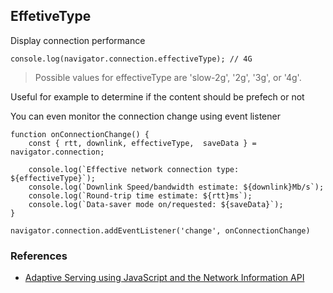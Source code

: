 ## EffetiveType

Display connection performance

```
console.log(navigator.connection.effectiveType); // 4G
```

> Possible values for effectiveType are 'slow-2g', '2g', '3g', or '4g'. 

Useful for example to determine if the content should be prefech or not

You can even monitor the connection change using event listener

```
function onConnectionChange() {
    const { rtt, downlink, effectiveType,  saveData } = navigator.connection;

    console.log(`Effective network connection type: ${effectiveType}`);
    console.log(`Downlink Speed/bandwidth estimate: ${downlink}Mb/s`);
    console.log(`Round-trip time estimate: ${rtt}ms`);
    console.log(`Data-saver mode on/requested: ${saveData}`);
}

navigator.connection.addEventListener('change', onConnectionChange)
```

### References

 - [Adaptive Serving using JavaScript and the Network Information API][0]

[0]:  https://dev.to/addyosmani/adaptive-serving-using-javascript-and-the-network-information-api-331p

